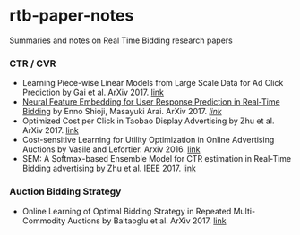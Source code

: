 # rtb-paper-notes
Summaries and notes on Real Time Bidding research papers

### CTR / CVR
* Learning Piece-wise Linear Models from Large Scale Data for Ad Click Prediction by Gai et al. ArXiv 2017. [link](https://arxiv.org/pdf/1704.05194.pdf)
* [Neural Feature Embedding for User Response Prediction in Real-Time Bidding](http://www.shortscience.org/paper?bibtexKey=journals/corr/1702.00855) by Enno Shioji, Masayuki Arai. ArXiv 2017. [_link_](https://arxiv.org/pdf/1702.00855v1.pdf)
* Optimized Cost per Click in Taobao Display Advertising by Zhu et al. ArXiv 2017. [link](https://arxiv.org/pdf/1703.02091.pdf) 
* Cost-sensitive Learning for Utility Optimization in Online Advertising Auctions by Vasile and Lefortier. Arxiv 2016. [link](https://arxiv.org/pdf/1603.03713.pdf)
* SEM: A Softmax-based Ensemble Model for CTR estimation in Real-Time Bidding advertising by Zhu et al. IEEE 2017. [link](http://ieeexplore.ieee.org/document/7881698/)

### Auction Bidding Strategy
* Online Learning of Optimal Bidding Strategy in Repeated Multi-Commodity Auctions by Baltaoglu et al. ArXiv 2017. [link](https://arxiv.org/pdf/1703.02567.pdf)



